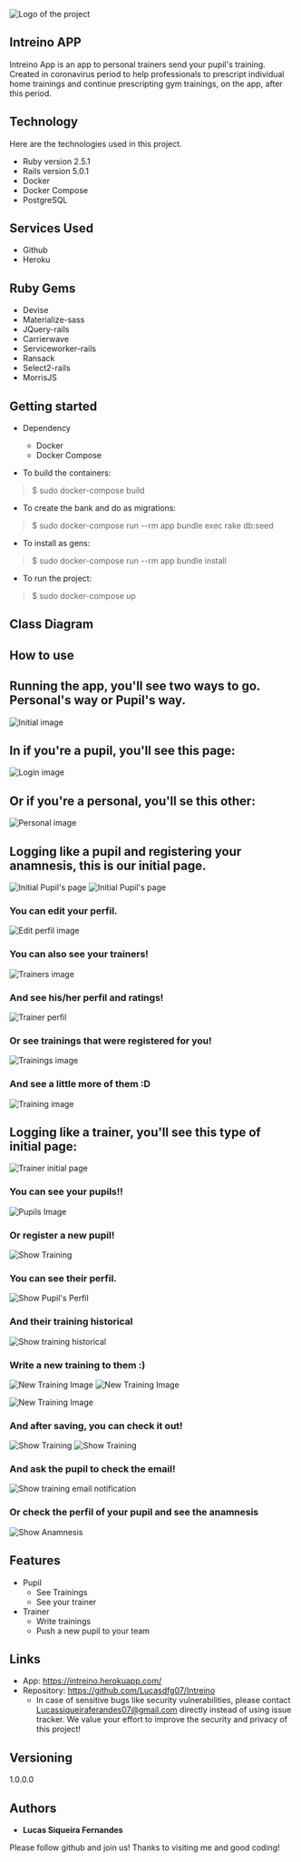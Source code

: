 
![Logo of the project](https://github.com/Lucasdfg07/Intreino/blob/master/app/assets/images/logo.png)


## Intreino APP
Intreino App is an app to personal trainers send your pupil's training. Created in coronavirus period to help professionals to prescript individual home trainings and continue prescripting gym trainings, on the app, after this period.


## Technology 

Here are the technologies used in this project.

* Ruby version  2.5.1
* Rails version 5.0.1
* Docker 
* Docker Compose
* PostgreSQL

## Services Used

* Github
* Heroku

## Ruby Gems

* Devise
* Materialize-sass
* JQuery-rails
* Carrierwave
* Serviceworker-rails
* Ransack
* Select2-rails
* MorrisJS


## Getting started

* Dependency
  - Docker
  - Docker Compose

* To build the containers:
>    $ sudo docker-compose build

* To create the bank and do as migrations:
>    $ sudo docker-compose run --rm app bundle exec rake db:seed

* To install as gens:
>    $ sudo docker-compose run --rm app bundle install

* To run the project:
>    $ sudo docker-compose up

## Class Diagram


## How to use

## Running the app, you'll see two ways to go. Personal's way or Pupil's way.

![Initial image](https://github.com/Lucasdfg07/Intreino/blob/master/public/1.png)

## In if you're a pupil, you'll see this page:

![Login image](https://github.com/Lucasdfg07/Intreino/blob/master/public/2.png)

## Or if you're a personal, you'll se this other:

![Personal image](https://github.com/Lucasdfg07/Intreino/blob/master/public/3.png)

## Logging like a pupil and registering your anamnesis, this is our initial page.

![Initial Pupil's page](https://github.com/Lucasdfg07/Intreino/blob/master/public/4.png)
![Initial Pupil's page](https://github.com/Lucasdfg07/Intreino/blob/master/public/5.png)

### You can edit your perfil.

![Edit perfil image](https://github.com/Lucasdfg07/Intreino/blob/master/public/6.png)

### You can also see your trainers!

![Trainers image](https://github.com/Lucasdfg07/Intreino/blob/master/public/7.png)

### And see his/her perfil and ratings!

![Trainer perfil](https://github.com/Lucasdfg07/Intreino/blob/master/public/8.png)

### Or see trainings that were registered for you!

![Trainings image](https://github.com/Lucasdfg07/Intreino/blob/master/public/9.png)

### And see a little more of them :D

![Training image](https://github.com/Lucasdfg07/Intreino/blob/master/public/10.png)

## Logging like a trainer, you'll see this type of initial page:

![Trainer initial page](https://github.com/Lucasdfg07/Intreino/blob/master/public/11.png)

### You can see your pupils!!

![Pupils Image](https://github.com/Lucasdfg07/Intreino/blob/master/public/12.png)

### Or register a new pupil!

![Show Training](https://github.com/Lucasdfg07/Intreino/blob/master/public/19.png)

### You can see their perfil.

![Show Pupil's Perfil](https://github.com/Lucasdfg07/Intreino/blob/master/public/20.png)

### And their training historical

![Show training historical](https://github.com/Lucasdfg07/Intreino/blob/master/public/21.png)

### Write a new training to them :)

![New Training Image](https://github.com/Lucasdfg07/Intreino/blob/master/public/13.png)
![New Training Image](https://github.com/Lucasdfg07/Intreino/blob/master/public/14.png)

![New Training Image](https://github.com/Lucasdfg07/Intreino/blob/master/public/15.png)

### And after saving, you can check it out!

![Show Training](https://github.com/Lucasdfg07/Intreino/blob/master/public/16.png)
![Show Training](https://github.com/Lucasdfg07/Intreino/blob/master/public/17.png)

### And ask the pupil to check the email!

![Show training email notification](https://github.com/Lucasdfg07/Intreino/blob/master/public/22.png)


### Or check the perfil of your pupil and see the anamnesis

![Show Anamnesis](https://github.com/Lucasdfg07/Intreino/blob/master/public/18.png)


## Features
  - Pupil
    - See Trainings
    - See your trainer
  - Trainer
    - Write trainings
    - Push a new pupil to your team


## Links
  - App: https://intreino.herokuapp.com/
  - Repository: https://github.com/Lucasdfg07/Intreino
    - In case of sensitive bugs like security vulnerabilities, please contact
      Lucassiqueiraferandes07@gmail.com directly instead of using issue tracker. We value your effort
      to improve the security and privacy of this project!

  ## Versioning

  1.0.0.0


  ## Authors

  * **Lucas Siqueira Fernandes** 

  Please follow github and join us!
  Thanks to visiting me and good coding!
